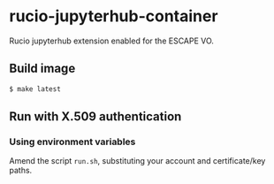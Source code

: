 # rucio-jupyterhub-container

Rucio jupyterhub extension enabled for the ESCAPE VO.

## Build image

```bash
$ make latest
```

## Run with X.509 authentication

### Using environment variables

Amend the script `run.sh`, substituting your account and certificate/key paths.

